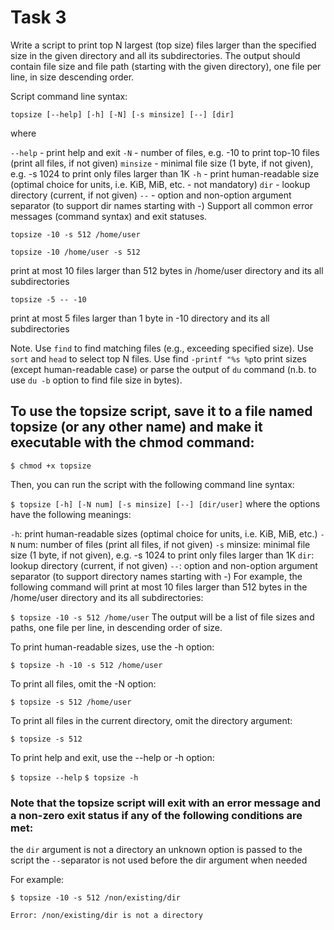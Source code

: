 # Task 3

Write a script to print top N largest (top size) files larger than the specified size in the given directory and all its subdirectories. The output should contain file size and file path (starting with the given directory), one file per line, in size descending order.



 

Script command line syntax:

 

`topsize [--help] [-h] [-N] [-s minsize] [--] [dir]`

 

where

 

`--help` - print help and exit
`-N` - number of files, e.g. -10 to print top-10 files (print all files, if not given)
`minsize` - minimal file size (1 byte, if not given), e.g. -s 1024 to print only files larger than 1K
`-h` - print human-readable size (optimal choice for units, i.e. KiB, MiB, etc. - not mandatory)
`dir` - lookup directory (current, if not given)
`--` - option and non-option argument separator (to support dir names starting with -)
Support all common error messages (command syntax) and exit statuses.

 

`topsize -10 -s 512 /home/user`

 

`topsize -10 /home/user -s 512`

 

print at most 10 files larger than 512 bytes in /home/user directory and its all subdirectories

 

`topsize -5 -- -10`

 

print at most 5 files larger than 1 byte in -10 directory and its all subdirectories

 

Note. Use `find` to find matching files (e.g., exceeding specified size). Use `sort` and `head` to select top N files. Use find `-printf "%s %p`to print sizes (except human-readable case) or parse the output of `du` command (n.b. to use `du -b` option to find file size in bytes).

## To use the topsize script, save it to a file named topsize (or any other name) and make it executable with the chmod command:

`$ chmod +x topsize`

Then, you can run the script with the following command line syntax:



`$ topsize [-h] [-N num] [-s minsize] [--] [dir/user]`
where the options have the following meanings:

`-h`: print human-readable sizes (optimal choice for units, i.e. KiB, MiB, etc.)
`-N` num: number of files (print all files, if not given)
`-s` minsize: minimal file size (1 byte, if not given), e.g. -s 1024 to print only files larger than 1K
`dir`: lookup directory (current, if not given)
`--`: option and non-option argument separator (to support directory names starting with -)
For example, the following command will print at most 10 files larger than 512 bytes in the /home/user directory and its all subdirectories:


`$ topsize -10 -s 512 /home/user`
The output will be a list of file sizes and paths, one file per line, in descending order of size.

To print human-readable sizes, use the -h option:

`$ topsize -h -10 -s 512 /home/user`

To print all files, omit the -N option:

`$ topsize -s 512 /home/user`

To print all files in the current directory, omit the directory argument:

`$ topsize -s 512`

To print help and exit, use the --help or -h option:

`$ topsize --help`
`$ topsize -h`

### Note that the topsize script will exit with an error message and a non-zero exit status if any of the following conditions are met:

the `dir` argument is not a directory
an unknown option is passed to the script
the `--`separator is not used before the dir argument when needed

For example:

`$ topsize -10 -s 512 /non/existing/dir`

`Error: /non/existing/dir is not a directory`
